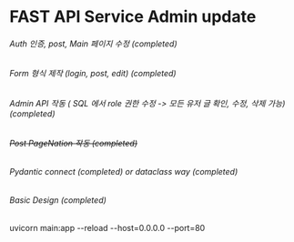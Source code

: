 # FAST API Service Admin update

<!-- ![docs](https://raw.githubusercontent.com/pozuhtuhv/0000_imgstorage/main/005_fastapi_form.png) -->

###### Auth 인증, post, Main 페이지 수정 (completed)
###### Form 형식 제작 (login, post, edit) (completed)
###### Admin API 작동 ( SQL 에서 role 권한 수정 -> 모든 유저 글 확인, 수정, 삭제 가능) (completed)
###### ~~Post PageNation 작동 (completed)~~
###### Pydantic connect (completed) or dataclass way (completed)
###### Basic Design (completed)

uvicorn main:app --reload --host=0.0.0.0 --port=80